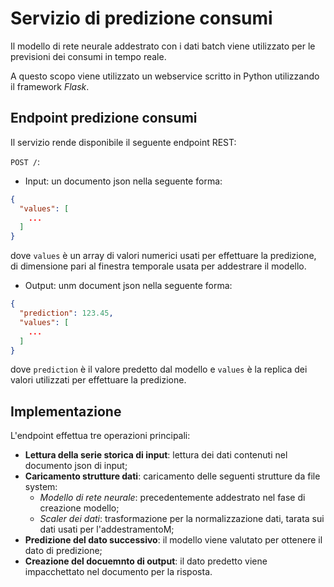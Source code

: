 # Servizio di predizione consumi

Il modello di rete neurale addestrato con i dati batch viene utilizzato per le previsioni dei consumi in tempo reale.

A questo scopo viene utilizzato un webservice scritto in Python utilizzando il framework _Flask_.

## Endpoint predizione consumi

Il servizio rende disponibile il seguente endpoint REST:

`POST /`: 

- Input: un documento json nella seguente forma:
```json
{
  "values": [
    ...
  ]
}
```
dove `values` è un array di valori numerici usati per effettuare la predizione, di dimensione pari al finestra temporale 
usata per addestrare il modello.

- Output: unm document json nella seguente forma:
```json
{
  "prediction": 123.45,
  "values": [
    ...
  ]
}
```
dove `prediction` è il valore predetto dal modello e `values` è la replica dei valori utilizzati per effettuare la 
predizione.

## Implementazione

L'endpoint effettua tre operazioni principali:

- **Lettura della serie storica di input**: lettura dei dati contenuti nel documento json di input;
- **Caricamento strutture dati**: caricamento delle seguenti strutture da file system:
  - _Modello di rete neurale_: precedentemente addestrato nel fase di creazione modello;
  - _Scaler dei dati_: trasformazione per la normalizzazione dati, tarata sui dati usati per l'addestramentoM;
- **Predizione del dato successivo**: il modello viene valutato per ottenere il dato di predizione;
- **Creazione del docuemnto di output**: il dato predetto viene impacchettato nel documento per la risposta.